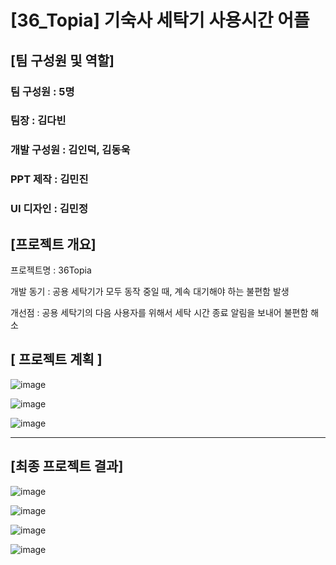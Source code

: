 # [36_Topia] 기숙사 세탁기 사용시간 어플

## [팀 구성원 및 역할]

### 팀 구성원 : 5명
### 팀장 : 김다빈 
### 개발 구성원 : 김인덕, 김동욱 
### PPT 제작 : 김민진
### UI 디자인 : 김민정

## [프로젝트 개요] 

프로젝트명 : 36Topia 

개발 동기 : 공용 세탁기가 모두 동작 중일 때, 계속 대기해야 하는 불편함 발생 

개선점 : 공용 세탁기의 다음 사용자를 위해서 세탁 시간 종료 알림을 보내어 불편함 해소


## [ 프로젝트 계획 ]

![image](https://github.com/bboooyaho/36_Topia/assets/60571718/a17c4159-c817-442a-aa7c-02efa93657cf)

![image](https://github.com/bboooyaho/36_Topia/assets/60571718/4135f00d-981d-4d0d-9cf2-c16f7b8e3da6)

![image](https://github.com/bboooyaho/36_Topia/assets/60571718/4ea9356b-1b09-42a8-9bdd-ac971575741e)

---

## [최종 프로젝트 결과] 

![image](https://github.com/bboooyaho/36_Topia/assets/60571718/c3da1d5a-a9bb-4ac5-a3f5-fe8ce5380947)

![image](https://github.com/bboooyaho/36_Topia/assets/60571718/39f5c6e8-9859-4121-82fb-94f7ecfa25d1)

![image](https://github.com/bboooyaho/36_Topia/assets/60571718/b2ad0605-fe2e-4510-9832-c2c2177878f8)

![image](https://github.com/bboooyaho/36_Topia/assets/60571718/70ed37cd-e486-46bb-b3ae-d284026aa93d)

